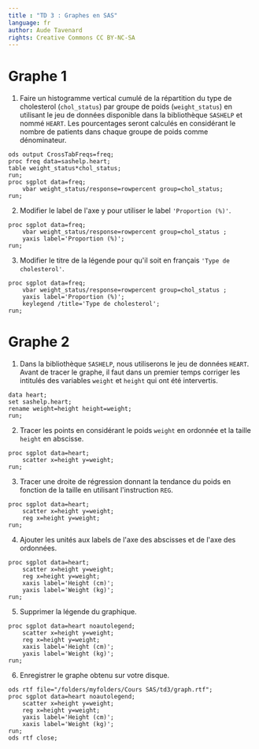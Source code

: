 ```yaml
---
title : "TD 3 : Graphes en SAS"
language: fr
author: Aude Tavenard
rights: Creative Commons CC BY-NC-SA
---
```


# Graphe 1

1.	Faire un histogramme vertical cumulé de la répartition du type de cholesterol (`chol_status`) par groupe de poids (`weight_status`) en utilisant le jeu de données disponible dans la bibliothèque `SASHELP` et nommé `HEART`. Les pourcentages seront calculés en considérant le nombre de patients dans chaque groupe de poids comme dénominateur.
```SAS
ods output CrossTabFreqs=freq;
proc freq data=sashelp.heart;
table weight_status*chol_status;
run;
proc sgplot data=freq;
	vbar weight_status/response=rowpercent group=chol_status;
run;
```

2.	Modifier le label de l'axe y pour utiliser le label `'Proportion (%)'`.

```SAS
proc sgplot data=freq;
	vbar weight_status/response=rowpercent group=chol_status ;
	yaxis label='Proportion (%)';
run;
```

3.	Modifier le titre de la légende pour qu'il soit en français `'Type de cholesterol'`.

```SAS
proc sgplot data=freq;
	vbar weight_status/response=rowpercent group=chol_status ;
	yaxis label='Proportion (%)';
    keylegend /title='Type de cholesterol';
run;
```

# Graphe 2

1. Dans la bibliothèque `SASHELP`, nous utiliserons le jeu de données `HEART`. Avant de tracer le graphe, il faut dans un premier temps corriger les intitulés des variables `weight` et `height` qui ont été intervertis.

```SAS
data heart;
set sashelp.heart;
rename weight=height height=weight;
run;
```

2.	Tracer les points en considérant le poids `weight` en ordonnée et la taille `height` en abscisse.

```SAS
proc sgplot data=heart;
	scatter x=height y=weight;
run;
```

3.	Tracer une droite de régression donnant la tendance du poids en fonction de la taille en utilisant l'instruction `REG`.

```SAS
proc sgplot data=heart;
	scatter x=height y=weight;
	reg x=height y=weight;
run;
```

4.	Ajouter les unités aux labels de l'axe des abscisses et de l'axe des ordonnées.

```SAS
proc sgplot data=heart;
	scatter x=height y=weight;
	reg x=height y=weight;
    xaxis label='Height (cm)';
    yaxis label='Weight (kg)';
run;
```

5.	Supprimer la légende du graphique.

```SAS
proc sgplot data=heart noautolegend;
	scatter x=height y=weight;
	reg x=height y=weight;
    xaxis label='Height (cm)';
    yaxis label='Weight (kg)';
run;
```

6. Enregistrer le graphe obtenu sur votre disque.
```SAS
ods rtf file="/folders/myfolders/Cours SAS/td3/graph.rtf";
proc sgplot data=heart noautolegend;
	scatter x=height y=weight;
	reg x=height y=weight;
    yaxis label='Height (cm)';
    xaxis label='Weight (kg)';
run;
ods rtf close;
```
